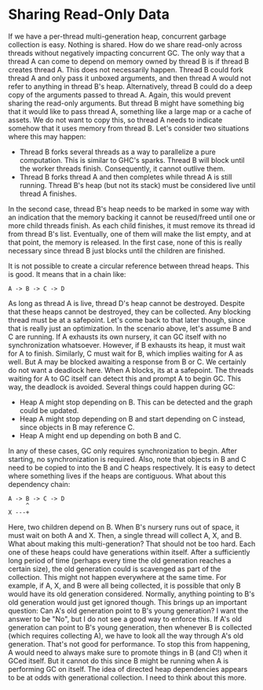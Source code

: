 # Sharing Read-Only Data

If we have a per-thread multi-generation heap, concurrent garbage collection
is easy. Nothing is shared. How do we share read-only across threads without
negatively impacting concurrent GC. The only way that a thread A can come to
depend on memory owned by thread B is if thread B creates thread A. This does
not necessarily happen. Thread B could fork thread A and only pass it unboxed
arguments, and then thread A would not refer to anything in thread B's heap.
Alternatively, thread B could do a deep copy of the arguments passed to
thread A. Again, this would prevent sharing the read-only arguments. But
thread B might have something big that it would like to pass thread A, something
like a large map or a cache of assets. We do not want to copy this, so thread
A needs to indicate somehow that it uses memory from thread B. Let's consider
two situations where this may happen:

* Thread B forks several threads as a way to parallelize a pure computation.
  This is similar to GHC's sparks. Thread B will block until the worker
  threads finish. Consequently, it cannot outlive them.
* Thread B forks thread A and then completes while thread A is still running.
  Thread B's heap (but not its stack) must be considered live until thread
  A finishes.

In the second case, thread B's heap needs to be marked in some way with an
indication that the memory backing it cannot be reused/freed until one or
more child threads finish. As each child finishes, it must remove its
thread id from thread B's list. Eventually, one of them will make the list
empty, and at that point, the memory is released. In the first case, none
of this is really necessary since thread B just blocks until the children
are finished.

It is not possible to create a circular reference between thread heaps. This
is good. It means that in a chain like:

    A -> B -> C -> D

As long as thread A is live, thread D's heap cannot be destroyed. Despite
that these heaps cannot be destroyed, they can be collected. Any blocking
thread must be at a safepoint. Let's come back to that later though, since
that is really just an optimization. In the scenario above, let's assume B and
C are running. If A exhausts its own nursery, it can GC itself with no
synchronization whatsoever. However, if B exhausts its heap, it must
wait for A to finish. Similarly, C must wait for B, which implies waiting
for A as well. But A may be blocked awaiting a response from B or C. We
certainly do not want a deadlock here. When A blocks, its at a safepoint.
The threads waiting for A to GC itself can detect this and prompt A to
begin GC. This way, the deadlock is avoided. Several things could happen
during GC:

* Heap A might stop depending on B. This can be detected and the graph
  could be updated.
* Heap A might stop depending on B and start depending on C instead,
  since objects in B may reference C.
* Heap A might end up depending on both B and C.

In any of these cases, GC only requires synchronization to begin. After
starting, no synchronization is required. Also, note that objects in
B and C need to be copied to into the B and C heaps respectively. It
is easy to detect where something lives if the heaps are contiguous.
What about this dependency chain:

    A -> B -> C -> D
         ^
    X ---+

Here, two children depend on B. When B's nursery runs out of space, it
must wait on both A and X. Then, a single thread will collect A, X, and
B. What about making this multi-generation? That should not be too hard.
Each one of these heaps could have generations within itself. After
a sufficiently long period of time (perhaps every time the old generation
reaches a certain size), the old generation could is scavenged as part
of the collection. This might not happen everywhere at the same time.
For example, if A, X, and B were all being collected, it is possible that
only B would have its old generation considered. Normally, anything
pointing to B's old generation would just get ignored though. This
brings up an important question: Can A's old generation point to
B's young generation? I want the answer to be "No", but I do not see
a good way to enforce this. If A's old generation can point to B's
young generation, then whenever B is collected (which requires collecting A),
we have to look all the way through A's old generation. That's not
good for performance. To stop this from happening, A would need to always
make sure to promote things in B (and C!) when it GCed itself. But it cannot do
this since B might be running when A is performing GC on itself. The idea
of directed heap dependencies appears to be at odds with generational
collection. I need to think about this more.

